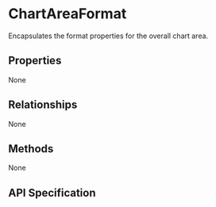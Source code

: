 # ChartAreaFormat

Encapsulates the format properties for the overall chart area.

## Properties
None

## Relationships
None

## Methods
None


## API Specification

